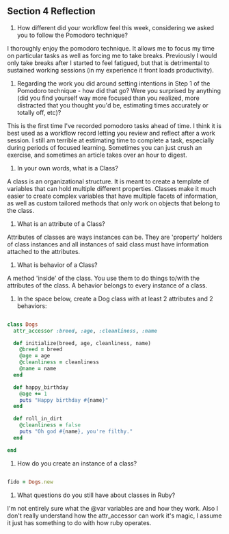 ## Section 4 Reflection

1. How different did your workflow feel this week, considering we asked you to follow the Pomodoro technique?

I thoroughly enjoy the pomodoro technique. It allows me to focus my time on particular tasks as well as forcing me to take breaks. Previously I would only take breaks after I started to feel fatigued, but that is detrimental to sustained working sessions (in my experience it front loads productivity).

1. Regarding the work you did around setting intentions in Step 1 of the Pomodoro technique - how did that go? Were you surprised by anything (did you find yourself way more focused than you realized, more distracted that you thought you'd be, estimating times accurately or totally off, etc)?

This is the first time I've recorded pomodoro tasks ahead of time. I think it is best used as a workflow record letting you review and reflect after a work session. I still am terrible at estimating time to complete a task, especially during periods of focused learning. Sometimes you can just crush an exercise, and sometimes an article takes over an hour to digest.

1. In your own words, what is a Class?

A class is an organizational structure. It is meant to create a template of variables that can hold multiple different properties. Classes make it much easier to create complex variables that have multiple facets of information, as well as custom tailored methods that only work on objects that belong to the class.

1. What is an attribute of a Class?

Attributes of classes are ways instances can be. They are 'property' holders of class instances and all instances of said class must have information attached to the attributes.

1. What is behavior of a Class?

A method 'inside' of the class. You use them to do things to/with the attributes of the class. A behavior belongs to every instance of a class.

1. In the space below, create a Dog class with at least 2 attributes and 2 behaviors:

```rb

class Dogs
  attr_accessor :breed, :age, :cleanliness, :name

  def initialize(breed, age, cleanliness, name)
    @breed = breed
    @age = age
    @cleanliness = cleanliness
    @name = name
  end

  def happy_birthday
    @age += 1
    puts "Happy birthday #{name}"
  end

  def roll_in_dirt
    @cleanliness = false
    puts "Oh god #{name}, you're filthy."
  end

end

```

1. How do you create an instance of a class?

```ruby

fido = Dogs.new

```

1. What questions do you still have about classes in Ruby?

I'm not entirely sure what the @var variables are and how they work. Also I don't really understand how the attr_accessor can work it's magic, I assume it just has something to do with how ruby operates.
